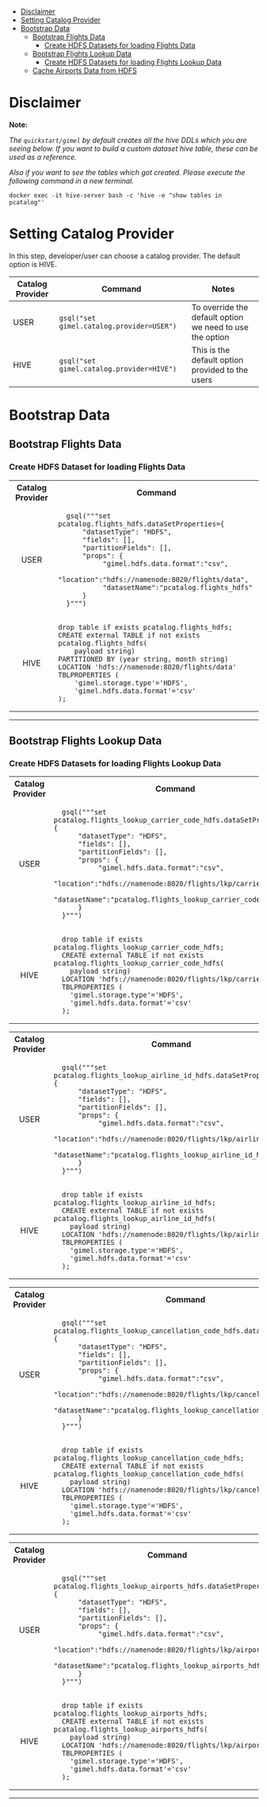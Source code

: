 * [Disclaimer](#disclaimer)
* [Setting Catalog Provider](#setting-catalog-provider)
* [Bootstrap Data](#bootstrap-data)
   * [Bootstrap Flights Data](#bootstrap-flights-data)
      * [Create HDFS Datasets for loading Flights Data](#create-hdfs-datasets-for-loading-flights-data)
   * [Bootstrap Flights Lookup Data](#bootstrap-flights-lookup-data)
      * [Create HDFS Datasets for loading Flights Lookup Data](#create-hdfs-datasets-for-loading-flights-lookup-data)
   * [Cache Airports Data from HDFS](#cache-airports-data-from-hdfs)

# Disclaimer
**Note:** 

*The ```quickstart/gimel``` by default creates all the hive DDLs which you are seeing below. 
If you want to build a custom dataset hive table, these can be used as a reference.*

*Also if you want to see the tables which got created. Please execute the following command in a new terminal.*
```
docker exec -it hive-server bash -c 'hive -e "show tables in  pcatalog"'
```


# Setting Catalog Provider
In this step, developer/user can choose a catalog provider. The default option is HIVE.



| Catalog Provider | Command | Notes |
| ---------------- | -------- | -------- |
| USER | ```gsql("set gimel.catalog.provider=USER")``` | To override the default option we need to use the option|
| HIVE | ```gsql("set gimel.catalog.provider=HIVE")``` | This is the default option provided to the users |

# Bootstrap Data

## Bootstrap Flights Data

### Create HDFS Dataset for loading Flights Data
<table>
  <tbody>
    <tr>
      <th align="center">Catalog Provider</th>
      <th align="center">Command</th>
    </tr>
    <tr>
      <td align="center">USER</td>
      <td align="left">
      
      gsql("""set pcatalog.flights_hdfs.dataSetProperties={ 
          "datasetType": "HDFS",
          "fields": [],
          "partitionFields": [],
          "props": {
               "gimel.hdfs.data.format":"csv",
               "location":"hdfs://namenode:8020/flights/data",
               "datasetName":"pcatalog.flights_hdfs"
          }
      }""")
     
   </td>
   </tr>
   <tr>
         <td align="center">HIVE</td>
         <td align="left">
         
    drop table if exists pcatalog.flights_hdfs;
    CREATE external TABLE if not exists pcatalog.flights_hdfs(
        payload string)
    PARTITIONED BY (year string, month string)
    LOCATION 'hdfs://namenode:8020/flights/data'
    TBLPROPERTIES (
        'gimel.storage.type'='HDFS',
        'gimel.hdfs.data.format'='csv'
    );
        
   </td>
   </tr>
  </tbody>
</table>

___________________________________________________________________________________________________________________

## Bootstrap Flights Lookup Data

### Create HDFS Datasets for loading Flights Lookup Data
<table>
  <tbody>
    <tr>
      <th align="center">Catalog Provider</th>
      <th align="center">Command</th>
    </tr>
    <tr>
      <td align="center">USER</td>
      <td align="left">
      
      gsql("""set pcatalog.flights_lookup_carrier_code_hdfs.dataSetProperties={
          "datasetType": "HDFS",
          "fields": [],
          "partitionFields": [],
          "props": {
               "gimel.hdfs.data.format":"csv",
               "location":"hdfs://namenode:8020/flights/lkp/carrier_code",
               "datasetName":"pcatalog.flights_lookup_carrier_code_hdfs"
          }
      }""")
     
   </td>
   </tr>
   <tr>
         <td align="center">HIVE</td>
         <td align="left">
         
      drop table if exists pcatalog.flights_lookup_carrier_code_hdfs;
      CREATE external TABLE if not exists pcatalog.flights_lookup_carrier_code_hdfs(
        payload string)
      LOCATION 'hdfs://namenode:8020/flights/lkp/carrier_code'
      TBLPROPERTIES (
        'gimel.storage.type'='HDFS',
        'gimel.hdfs.data.format'='csv'
      );
        
   </td>
   </tr>
  </tbody>
</table>


<table>
  <tbody>
    <tr>
      <th align="center">Catalog Provider</th>
      <th align="center">Command</th>
    </tr>
    <tr>
      <td align="center">USER</td>
      <td align="left">
      
      gsql("""set pcatalog.flights_lookup_airline_id_hdfs.dataSetProperties={
          "datasetType": "HDFS",
          "fields": [],
          "partitionFields": [],
          "props": {
               "gimel.hdfs.data.format":"csv",
               "location":"hdfs://namenode:8020/flights/lkp/airline_id",
               "datasetName":"pcatalog.flights_lookup_airline_id_hdfs"
          }
      }""")
     
   </td>
   </tr>
   <tr>
         <td align="center">HIVE</td>
         <td align="left">
      
      drop table if exists pcatalog.flights_lookup_airline_id_hdfs;   
      CREATE external TABLE if not exists pcatalog.flights_lookup_airline_id_hdfs(
        payload string)
      LOCATION 'hdfs://namenode:8020/flights/lkp/airline_id'
      TBLPROPERTIES (
        'gimel.storage.type'='HDFS',
        'gimel.hdfs.data.format'='csv'
      );
        
   </td>
   </tr>
  </tbody>
</table>


<table>
  <tbody>
    <tr>
      <th align="center">Catalog Provider</th>
      <th align="center">Command</th>
    </tr>
    <tr>
      <td align="center">USER</td>
      <td align="left">
      
      gsql("""set pcatalog.flights_lookup_cancellation_code_hdfs.dataSetProperties={
          "datasetType": "HDFS",
          "fields": [],
          "partitionFields": [],
          "props": {
               "gimel.hdfs.data.format":"csv",
               "location":"hdfs://namenode:8020/flights/lkp/cancellation_code",
               "datasetName":"pcatalog.flights_lookup_cancellation_code_hdfs"
          }
      }""")
     
   </td>
   </tr>
   <tr>
         <td align="center">HIVE</td>
         <td align="left">
      
      drop table if exists pcatalog.flights_lookup_cancellation_code_hdfs;   
      CREATE external TABLE if not exists pcatalog.flights_lookup_cancellation_code_hdfs(
        payload string)
      LOCATION 'hdfs://namenode:8020/flights/lkp/cancellation_code'
      TBLPROPERTIES (
        'gimel.storage.type'='HDFS',
        'gimel.hdfs.data.format'='csv'
      );
        
   </td>
   </tr>
  </tbody>
</table>


<table>
  <tbody>
    <tr>
      <th align="center">Catalog Provider</th>
      <th align="center">Command</th>
    </tr>
    <tr>
      <td align="center">USER</td>
      <td align="left">
      
      gsql("""set pcatalog.flights_lookup_airports_hdfs.dataSetProperties={
          "datasetType": "HDFS",
          "fields": [],
          "partitionFields": [],
          "props": {
               "gimel.hdfs.data.format":"csv",
               "location":"hdfs://namenode:8020/flights/lkp/airports",
               "datasetName":"pcatalog.flights_lookup_airports_hdfs"
          }
      }""")
     
   </td>
   </tr>
   <tr>
         <td align="center">HIVE</td>
         <td align="left">
      
      drop table if exists pcatalog.flights_lookup_airports_hdfs;  
      CREATE external TABLE if not exists pcatalog.flights_lookup_airports_hdfs(
        payload string)
      LOCATION 'hdfs://namenode:8020/flights/lkp/airports'
      TBLPROPERTIES (
        'gimel.storage.type'='HDFS',
        'gimel.hdfs.data.format'='csv'
      );
        
   </td>
   </tr>
  </tbody>
</table>

___________________________________________________________________________________________________________________